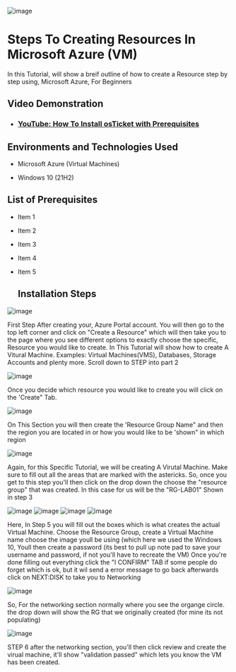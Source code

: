 


![image](https://github.com/TyeshayeC/Practical-Exam-/assets/170483282/00ad1457-1209-429d-9f23-9fc933b2f189)

# Steps To Creating Resources In Microsoft Azure (VM)

In this Tutorial, will show a breif outline of how to create a Resource step by step using, Microsoft Azure, For Beginners 


<h2>Video Demonstration</h2>

- ### [YouTube: How To Install osTicket with Prerequisites](https://www.youtube.com)

<h2>Environments and Technologies Used</h2>

- Microsoft Azure (Virtual Machines)



- Windows 10</b> (21H2)

<h2>List of Prerequisites</h2>

- Item 1
- Item 2
- Item 3
- Item 4
- Item 5

  <h2>Installation Steps</h2>

![image](https://github.com/TyeshayeC/Practical-Exam-/assets/170483282/d41b39b9-78f4-420e-9aae-30fca648f5b5)

 First Step After creating your, Azure Portal account. You will then go to the top left corner and click on "Create a Resource" which will 
 then take you to the page where you see different options to exactly choose the specific, Resource you would like to create. In This Tutorial will show how to create A Vitural Machine.
 Examples: Virtual Machines(VMS), Databases, Storage Accounts and plenty more. Scroll down to STEP into part 2




![image](https://github.com/TyeshayeC/Practical-Exam-/assets/170483282/53b6ba3e-9087-472a-be3c-37a8a711199a)

Once you decide which resource you would like to create you will click on the 'Create" Tab.



![image](https://github.com/TyeshayeC/Practical-Exam-/assets/170483282/71190890-e576-4e97-bced-73d871202f97)

On This Section you will then create the 'Resource Group Name" and then the region you are located in or how you would like to be 'shown" in which region 





![image](https://github.com/TyeshayeC/Practical-Exam-/assets/170483282/7883a81d-5db6-41b7-b010-294ca8e920fb)

Again, for this Specific Tutorial, we will be creating A Virutal Machine. Make sure to fill out all the areas that are marked with the astericks. So, once you get to this step
you'll then click on the drop down the choose the "resource group" that was created. In this case for us will be the "RG-LAB01" Shown in step 3


![image](https://github.com/TyeshayeC/Practical-Exam-/assets/170483282/cfd0f786-7bd2-4868-ba47-5f1816acf55d)
![image](https://github.com/TyeshayeC/Practical-Exam-/assets/170483282/3b7a067f-256e-498e-b76b-3a35d7dcd7e1)
![image](https://github.com/TyeshayeC/Practical-Exam-/assets/170483282/e00e4d66-8462-4fb6-9dd9-5b871f7b4a0a)
![image](https://github.com/TyeshayeC/Practical-Exam-/assets/170483282/0a35335d-2718-4029-9790-c21a8175e2ba)


Here, In Step 5 you will fill out the boxes which is what creates the actual Virtual Machine. Choose the Resource Group, create a Virtual Machine name
choose the image youll be using (which here we used the Windows 10, Youll then create a password (its best to pull up note pad to save your username and password, if not you'll have to recreate the VM) Once you're done filling out everything click the "I CONFIRM" TAB if some people do forget which is ok, but it wil send a error message to go back afterwards click on NEXT:DISK to take you to Networking

![image](https://github.com/TyeshayeC/Practical-Exam-/assets/170483282/17c6599d-d1bb-4c32-bf99-33744a2d5c10)

So, For the networking section normally where you see the organge circle. the drop down will show the RG that we originally created (for mine its not populating) 


![image](https://github.com/TyeshayeC/Practical-Exam-/assets/170483282/a68b74a3-45b2-408e-951b-fe997671ccea)

STEP 6 after the networking section, you'll then click review and create the virual machine, it'll show "validation passed" which lets you know the VM has been created.













<p>
<img![image](https://github.com/TyeshayeC/osticket-prereqs/assets/170483282/e8c492ad-8b12-4644-95d6-2a18d9fba7eb)
/>
</p>
<p>
